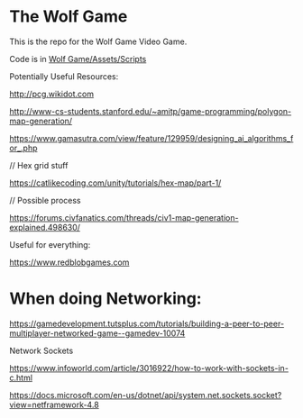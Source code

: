 # The Wolf Game
This is the repo for the Wolf Game Video Game.

Code is in <a href="https://github.com/Oisin-Headen/Wolf-Game/tree/master/Wolf%20Game/Assets/Scripts">Wolf Game/Assets/Scripts</a>


Potentially Useful Resources:

http://pcg.wikidot.com

http://www-cs-students.stanford.edu/~amitp/game-programming/polygon-map-generation/

https://www.gamasutra.com/view/feature/129959/designing_ai_algorithms_for_.php

// Hex grid stuff

https://catlikecoding.com/unity/tutorials/hex-map/part-1/

// Possible process

https://forums.civfanatics.com/threads/civ1-map-generation-explained.498630/

Useful for everything:

https://www.redblobgames.com


# When doing Networking:

https://gamedevelopment.tutsplus.com/tutorials/building-a-peer-to-peer-multiplayer-networked-game--gamedev-10074

Network Sockets

https://www.infoworld.com/article/3016922/how-to-work-with-sockets-in-c.html

https://docs.microsoft.com/en-us/dotnet/api/system.net.sockets.socket?view=netframework-4.8
